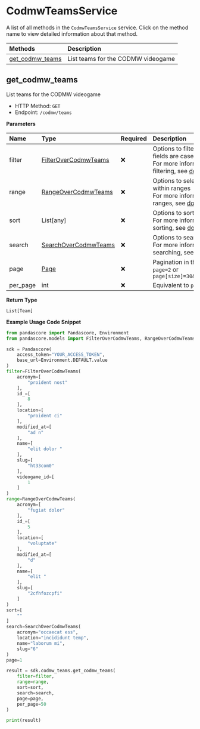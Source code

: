 # CodmwTeamsService

A list of all methods in the `CodmwTeamsService` service. Click on the method name to view detailed information about that method.

| Methods                             | Description                        |
| :---------------------------------- | :--------------------------------- |
| [get_codmw_teams](#get_codmw_teams) | List teams for the CODMW videogame |

## get_codmw_teams

List teams for the CODMW videogame

- HTTP Method: `GET`
- Endpoint: `/codmw/teams`

**Parameters**

| Name     | Type                                                      | Required | Description                                                                                                                                         |
| :------- | :-------------------------------------------------------- | :------- | :-------------------------------------------------------------------------------------------------------------------------------------------------- |
| filter   | [FilterOverCodmwTeams](../models/FilterOverCodmwTeams.md) | ❌       | Options to filter results. String fields are case sensitive <br/>For more information on filtering, see [docs](/docs/filtering-and-sorting#filter). |
| range    | [RangeOverCodmwTeams](../models/RangeOverCodmwTeams.md)   | ❌       | Options to select results within ranges <br/>For more information on ranges, see [docs](/docs/filtering-and-sorting#range).                         |
| sort     | List[any]                                                 | ❌       | Options to sort results <br/>For more information on sorting, see [docs](/docs/filtering-and-sorting#sort).                                         |
| search   | [SearchOverCodmwTeams](../models/SearchOverCodmwTeams.md) | ❌       | Options to search results <br/>For more information on searching, see [docs](/docs/filtering-and-sorting#search).                                   |
| page     | [Page](../models/Page.md)                                 | ❌       | Pagination in the form of `page=2` or `page[size]=30&page[number]=2`                                                                                |
| per_page | int                                                       | ❌       | Equivalent to `page[size]`                                                                                                                          |

**Return Type**

`List[Team]`

**Example Usage Code Snippet**

```python
from pandascore import Pandascore, Environment
from pandascore.models import FilterOverCodmwTeams, RangeOverCodmwTeams, SearchOverCodmwTeams

sdk = Pandascore(
    access_token="YOUR_ACCESS_TOKEN",
    base_url=Environment.DEFAULT.value
)
filter=FilterOverCodmwTeams(
    acronym=[
        "proident nost"
    ],
    id_=[
        8
    ],
    location=[
        "proident ci"
    ],
    modified_at=[
        "ad n"
    ],
    name=[
        "elit dolor "
    ],
    slug=[
        "ht33com0"
    ],
    videogame_id=[
        1
    ]
)
range=RangeOverCodmwTeams(
    acronym=[
        "fugiat dolor"
    ],
    id_=[
        5
    ],
    location=[
        "voluptate"
    ],
    modified_at=[
        "d"
    ],
    name=[
        "elit "
    ],
    slug=[
        "2cfhfozcpfi"
    ]
)
sort=[
    ""
]
search=SearchOverCodmwTeams(
    acronym="occaecat ess",
    location="incididunt temp",
    name="laborum mi",
    slug="6"
)
page=1

result = sdk.codmw_teams.get_codmw_teams(
    filter=filter,
    range=range,
    sort=sort,
    search=search,
    page=page,
    per_page=50
)

print(result)
```
